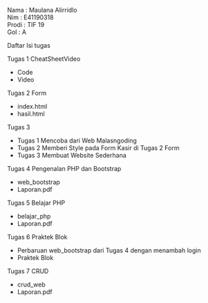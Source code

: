 Nama : Maulana Alirridlo
<br />
Nim : E41190318
<br />
Prodi : TIF 19
<br />
Gol : A

Daftar Isi tugas
<br />

Tugas 1 CheatSheetVideo
- Code
- Video

Tugas 2 Form
- index.html
- hasil.html

Tugas 3
- Tugas 1 Mencoba dari Web Malasngoding
- Tugas 2 Memberi Style pada Form Kasir di Tugas 2 Form
- Tugas 3 Membuat Website Sederhana

Tugas 4 Pengenalan PHP dan Bootstrap
- web_bootstrap
- Laporan.pdf

Tugas 5 Belajar PHP
- belajar_php
- Laporan.pdf

Tugas 6 Praktek Blok
- Perbaruan web_bootstrap dari Tugas 4 dengan menambah login
- Praktek Blok

Tugas 7 CRUD
- crud_web
- Laporan.pdf
